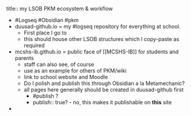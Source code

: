 title:: my LSOB PKM ecosystem & workflow

- #Logseq #Obsidian #pkm
- duusad-github.io = my #logseq repository for everything at school.
	- First place I go to
	- this should house other LSOB structures which I copy-paste as required
- mcshs-ib.github.io = public face of [[MCSHS-IB]] for students and parents
	- staff can also see, of course
	- use as an example for others of PKM/wiki
	- link to school website and Moodle
	- Do I polish and publish this through Obsidian a la Metamechanic?
	- all pages here generally should be created in duusad-github first
		- #publish ?
		- publish:: true? - no, this makes it publishable on **this** site
-